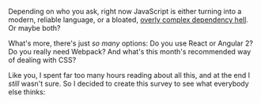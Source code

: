 Depending on who you ask, right now JavaScript is either turning into a modern, reliable language, or a bloated, [overly complex dependency hell](https://twitter.com/thomasfuchs/status/708675139253174273). Or maybe both?

What's more, there's just *so many* options: Do you use React or Angular 2? Do you really need Webpack? And what's this month's recommended way of dealing with CSS?

Like you, I spent far too many hours reading about all this, and at the end I *still* wasn't sure. So I decided to create this survey to see what everybody else thinks: